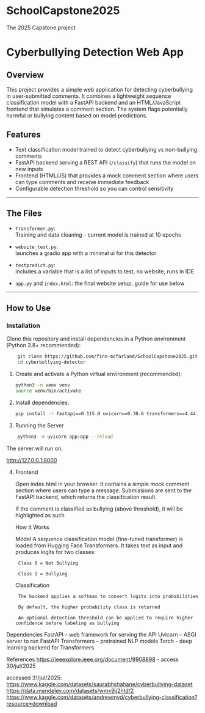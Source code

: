 # SchoolCapstone2025
The 2025 Capstone project

# Cyberbullying Detection Web App

## Overview

This project provides a simple web application for detecting cyberbullying in user-submitted comments. It combines a lightweight sequence classification model with a FastAPI backend and an HTML/JavaScript frontend that simulates a comment section. The system flags potentially harmful or bullying content based on model predictions.

## Features

- Text classification model trained to detect cyberbullying vs non-bullying comments  
- FastAPI backend serving a REST API (`/classify`) that runs the model on new inputs  
- Frontend (HTML/JS) that provides a mock comment section where users can type comments and receive immediate feedback  
- Configurable detection threshold so you can control sensitivity  

---

## The Files

- `Transformer.py`:  
    Training and data cleaning - current model is trained at 10 epochs
    
- `website_test.py`:  
    launches a gradio app with a minimal ui for this detector
        
- `testpredict.py`:  
    includes a variable that is a list of inputs to test, no website, runs in IDE

- `app.py` and `index.html`:
    the final website setup, guide for use below

--- 

## How to Use

### Installation

Clone this repository and install dependencies in a Python environment (Python 3.8+ recommended):
```bash
    git clone https://github.com/finn-mcfarland/SchoolCapstone2025.git
    cd cyberbullying-detector
```

1. Create and activate a Python virtual environment (recommended):
    
    ```bash
    python3 -m venv venv
    source venv/bin/activate
    ```
    
2. Install dependencies:
    
    ```bash
    pip install -r fastapi==0.115.0 uvicorn==0.30.6 transformers==4.44.2 torch==2.4.0 torchvision==0.19.0 torchaudio==2.4.0 python-multipart==0.0.9
    ```

3. Running the Server
```bash
    python3 -m uvicorn app:app --reload
```
The server will run on:

http://127.0.0.1:8000

4. Frontend

    Open index.html in your browser. It contains a simple mock comment section where users can type a message. Submissions are sent to the FastAPI backend, which returns the classification result.
        
    If the comment is classified as bullying (above threshold), it will be highlighted as such
    
    How It Works

    Model
    A sequence classification model (fine-tuned transformer) is loaded from Hugging Face Transformers.
    It takes text as input and produces logits for two classes:

        Class 0 = Not Bullying

        Class 1 = Bullying

    Classification

        The backend applies a softmax to convert logits into probabilities

        By default, the higher probability class is returned

        An optional detection threshold can be applied to require higher confidence before labeling as bullying

Dependencies
FastAPI – web framework for serving the API
Uvicorn – ASGI server to run FastAPI
Transformers – pretrained NLP models
Torch - deep learning backend for Transformers

References
https://ieeexplore.ieee.org/document/9908898 - access 30/jul/2025

accessed 31/jul/2025:
https://www.kaggle.com/datasets/saurabhshahane/cyberbullying-dataset
https://data.mendeley.com/datasets/wmx9jj2htd/2
https://www.kaggle.com/datasets/andrewmvd/cyberbullying-classification?resource=download
